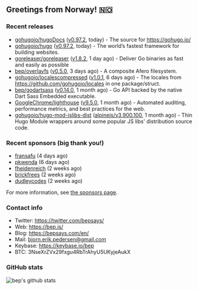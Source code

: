 ## Greetings from Norway! 🇳🇴

### Recent releases
- [gohugoio/hugoDocs](https://github.com/gohugoio/hugoDocs) ([v0.97.2](https://github.com/gohugoio/hugoDocs/releases/tag/v0.97.2), today) - The source for https://gohugo.io/
- [gohugoio/hugo](https://github.com/gohugoio/hugo) ([v0.97.2](https://github.com/gohugoio/hugo/releases/tag/v0.97.2), today) - The world’s fastest framework for building websites.
- [goreleaser/goreleaser](https://github.com/goreleaser/goreleaser) ([v1.8.2](https://github.com/goreleaser/goreleaser/releases/tag/v1.8.2), 1 day ago) - Deliver Go binaries as fast and easily as possible
- [bep/overlayfs](https://github.com/bep/overlayfs) ([v0.5.0](https://github.com/bep/overlayfs/releases/tag/v0.5.0), 3 days ago) - A composite Afero filesystem.
- [gohugoio/localescompressed](https://github.com/gohugoio/localescompressed) ([v1.0.1](https://github.com/gohugoio/localescompressed/releases/tag/v1.0.1), 6 days ago) - The locales from https://github.com/gohugoio/locales in one package/struct.
- [bep/godartsass](https://github.com/bep/godartsass) ([v0.14.0](https://github.com/bep/godartsass/releases/tag/v0.14.0), 1 month ago) - Go API backed by the native Dart Sass Embedded executable.
- [GoogleChrome/lighthouse](https://github.com/GoogleChrome/lighthouse) ([v9.5.0](https://github.com/GoogleChrome/lighthouse/releases/tag/v9.5.0), 1 month ago) - Automated auditing, performance metrics, and best practices for the web.
- [gohugoio/hugo-mod-jslibs-dist](https://github.com/gohugoio/hugo-mod-jslibs-dist) ([alpinejs/v3.900.100](https://github.com/gohugoio/hugo-mod-jslibs-dist/releases/tag/alpinejs%2Fv3.900.100), 1 month ago) - Thin Hugo Module wrappers around some popular JS libs&#39; distribution source code.


### Recent sponsors (big thank you!)

- [fransafu](https://github.com/fransafu) (4 days ago)
- [pkwenda](https://github.com/pkwenda) (6 days ago)
- [fheidenreich](https://github.com/fheidenreich) (2 weeks ago)
- [brickfrees](https://github.com/brickfrees) (2 weeks ago)
- [dudleycodes](https://github.com/dudleycodes) (2 weeks ago)

For more information, see [the sponsors page](https://github.com/sponsors/bep/).

### Contact info
- Twitter: https://twitter.com/bepsays/
- Web: https://bep.is/
- Blog: https://bepsays.com/en/
- Mail: bjorn.erik.pedersen@gmail.com
- Keybase: https://keybase.io/bep
- BTC: 3NseXrZVx29fxgu4RbTrAhyU5UKyjeAukX


### GitHub stats
![bep's github stats](https://github-readme-stats.vercel.app/api?username=bep&count_private=true&hide_title=true)

